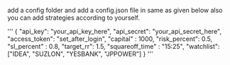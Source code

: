 add a config folder and add a config.json file in same as given below also you can add strategies according to yourself.

'''
{
    "api_key": "your_api_key_here",
    "api_secret": "your_api_secret_here",
    "access_token": "set_after_login",
    "capital" : 1000,
    "risk_percent": 0.5,
    "sl_percent" : 0.8,
    "target_rr": 1.5,
    "squareoff_time" : "15:25",
    "watchlist": ["IDEA", "SUZLON", "YESBANK", "JPPOWER"]
}
'''

